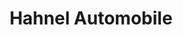 ---
title: "Hahnel Automobile"
url: /buttstaedt/hahnel-automobile-vor-dem-lohe/
shop: Autowerkstatt
---